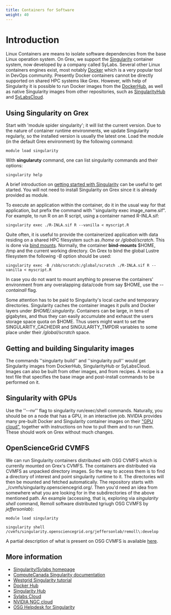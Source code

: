 ```yaml
---
title: Containers for Software
weight: 40
---
```


# Introduction

Linux Containers are means to isolate software dependencies from the base Linux operation system. On Grex, we support the [Singularity](https://sylabs.io/guides/3.5/user-guide/) container system, now developed by a company called SyLabs. Several other Linux containers engines exist, most notably [Docker](https://www.docker.com) which is a very popular tool in DevOps community. Presently Docker containers cannot be directly supported on shared HPC systems like Grex. However, with help of Singularity it is possible to run Docker images from the [DockerHub](https://hub.docker.com/), as well as native Singularity images from other repositories, such as [SingularityHub](https://singularity-hub.org/) and [SyLabsCloud](https://cloud.sylabs.io/home).

## Using Singularity on Grex

Start with 'module spider singularity'; it will list the current version. Due to the nature of container runtime environments, we update Singularity regularly, so the installed version is usually the latest one. Load the module (in the default Grex environment) by the following command:

```module load singularity```

With **singularuty** command, one can list singularity commands and their options:

```singularity help```
  
A brief introduction on [getting started with Singularity](https://sylabs.io/guides/3.5/user-guide/quick_start.html) can be useful to get started. You will not need to install Singularity on Grex since it is already provided as module.

To execute an application within the container, do it in the usual way for that application, but prefix the command with ''singularity exec image_name.sif". For example, to run R on an R script, using a container named R-INLA.sif:

 ```singularity exec ./R-INLA.sif R --vanilla < myscript.R```
 
Quite often, it is useful to provide the containerized application with data residing on a shared HPC filesystem such as _/home_ or _/global/scratch_. This is done via [bind mounts](https://sylabs.io/guides/3.5/user-guide/bind_paths_and_mounts.html). Normally, the container **bind-mounts** $HOME, /tmp and the current working directory. On Grex to bind the global Lustre filesystem the following _-B_ option should be used:

```singularity exec -B /sbb/scratch:/global/scratch ./R-INLA.sif R --vanilla < myscript.R ```

In case you do not want to mount anything to preserve the containers' environment from any overalapping data/code from say $HOME, use the _--containall_ flag.

Some attention has to be paid to Singularity's local cache and temporary directories. Singularity caches the container images it pulls and Docker layers under _$HOME/.singularity_. Containers can be large, in tens of gigabytes, and thus they can easily accumulate and exhaust the users storage space quota on $HOME. Thus users might want to set the SINGULARITY_CACHEDIR and SINGULARITY_TMPDIR variables to some place under their _/global/scratch_ space.

## Getting and building Singularity images

The commands ''singularty build''  and ''singularity pull'' would get Singularity images from DockerHub, SingularityHub or SyLabsCloud. Images can also be built from other images, and from recipes. A recipe is a text file that specifies the base image and post-install commands to be performed on it.

## Singularity with GPUs

Use the ''--nv'' flag to singularity run/exec/shell commands. Naturally, you should be on a node that has a GPU, in an interactive job. NVIDIA provides many pre-built Docker and Singularity container images on their ["GPU cloud"](https://ngc.nvidia.com/), together with instructions on how to pull them and to run them. These should work on Grex without much changes.

## OpenScienceGrid CVMFS

We can run Singularity containers distributed with OSG CVMFS which is currenlly mounted on Grex's CVMFS. The containers are distributed via CVMFS
as unpacked directory images. So the way to access them is to find a directory of interest and point singularity runtime to it. The directories will
then be mounted and fetched automatically. The repository starts with _/cvmfs/singularity.opensciencegrid.org/. Then you'd need an idea from somewhere what you are looking for in the 
subdirectories of the above mentioned path. An example (accessing, that is, exploring via _singularity shell_ command, Remoll software distributed tgriugh OSG CVMFS by _jeffersonlab_):

```module load singularity```

```singularity shell /cvmfs/singularity.opensciencegrid.org/jeffersonlab/remoll\:develop ```

A partial description of what is present on OSG CVMFS is available [here](https://support.opensciencegrid.org/support/solutions/articles/12000024676-docker-and-singularity-containers).

## More information

 * [Singularity/Sylabs homepage](https://sylabs.io)
 * [ComputeCanada Singularity documentation](https://docs.computecanada.ca/wiki/Singularity)
 * [Westgrid Singularity tutorial]()
 * [Docker Hub](https://hub.docker.com)
 * [Singularity Hub](https://ngc.nvidia.com/)
 * [Sylabs Cloud](https://cloud.sylabs.io/home)
 * [NVIDIA NGC cloud](https://ngc.nvidia.com/)
 * [OSG Helpdesk for Singularity](https://support.opensciencegrid.org/support/solutions/articles/12000024676-docker-and-singularity-containers)

